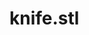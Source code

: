 # knife.stl

<canvas class="gb3dviewer" sourcefiles="/Models/knife.stl" width="500" height="500"></canvas>